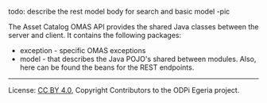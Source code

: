 <!-- SPDX-License-Identifier: CC-BY-4.0 -->
<!-- Copyright Contributors to the ODPi Egeria project. -->

todo:
describe  the rest model
body for search and basic model -pic


The Asset Catalog OMAS API provides the shared Java classes between the
server and client. It contains the following packages:
* exception - specific OMAS exceptions 
* model - that describes the Java POJO's shared between modules. 
Also, here can be found the beans for the REST endpoints. 




----
License: [CC BY 4.0](https://creativecommons.org/licenses/by/4.0/),
Copyright Contributors to the ODPi Egeria project.